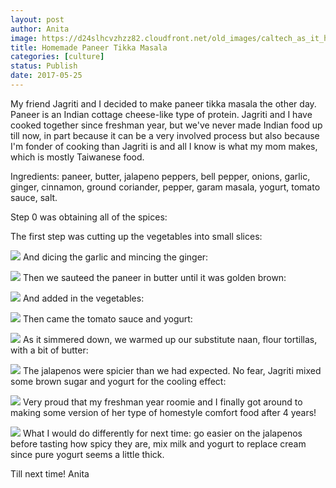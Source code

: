 ```yaml
---
layout: post
author: Anita
image: https://d24slhcvzhzz82.cloudfront.net/old_images/caltech_as_it_happens/6a0105349b8251970b01bb099b14d0970d.jpg
title: Homemade Paneer Tikka Masala
categories: [culture]
status: Publish
date: 2017-05-25
---
```


My friend Jagriti and I decided to make paneer tikka masala the other day. Paneer is an Indian cottage cheese-like type of protein. Jagriti and I have cooked together since freshman year, but we've never made Indian food up till now, in part because it can be a very involved process but also because I'm fonder of cooking than Jagriti is and all I know is what my mom makes, which is mostly Taiwanese food.

Ingredients: paneer, butter, jalapeno peppers, bell pepper, onions, garlic, ginger, cinnamon, ground coriander, pepper, garam masala, yogurt, tomato sauce, salt.

Step 0 was obtaining all of the spices:

The first step was cutting up the vegetables into small slices:


![](https://d24slhcvzhzz82.cloudfront.net/old_images/caltech_as_it_happens/6a0105349b8251970b01bb099b14dc970d.jpg)
And dicing the garlic and mincing the ginger:


![](https://d24slhcvzhzz82.cloudfront.net/old_images/caltech_as_it_happens/6a0105349b8251970b01b8d2823ea0970c.jpg)
Then we sauteed the paneer in butter until it was golden brown:


![](https://d24slhcvzhzz82.cloudfront.net/old_images/caltech_as_it_happens/6a0105349b8251970b01bb099b14e8970d.jpg)
And added in the vegetables:


![](https://d24slhcvzhzz82.cloudfront.net/old_images/6a0105349b8251970b01b7c8f7f88b970b-800wi.jpg)
Then came the tomato sauce and yogurt:


![](https://d24slhcvzhzz82.cloudfront.net/old_images/caltech_as_it_happens/6a0105349b8251970b01b7c8f7f892970b.jpg)
As it simmered down, we warmed up our substitute naan, flour tortillas, with a bit of butter:


![](https://d24slhcvzhzz82.cloudfront.net/old_images/caltech_as_it_happens/6a0105349b8251970b01b8d2823eb1970c.jpg)
The jalapenos were spicier than we had expected. No fear, Jagriti mixed some brown sugar and yogurt for the cooling effect:


![](https://d24slhcvzhzz82.cloudfront.net/old_images/caltech_as_it_happens/6a0105349b8251970b01b8d2823eb5970c.jpg)
Very proud that my freshman year roomie and I finally got around to making some version of her type of homestyle comfort food after 4 years!


![](https://d24slhcvzhzz82.cloudfront.net/old_images/caltech_as_it_happens/6a0105349b8251970b01bb099b14fd970d.jpg)
What I would do differently for next time: go easier on the jalapenos before tasting how spicy they are, mix milk and yogurt to replace cream since pure yogurt seems a little thick.

Till next time!
Anita
